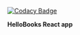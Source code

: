 [![Codacy Badge](https://api.codacy.com/project/badge/Grade/69fb0f7b5f5640f9a2efa1d5a02fe67d)](https://www.codacy.com/project/jomomg/hellobooks-react/dashboard?utm_source=github.com&amp;utm_medium=referral&amp;utm_content=jomomg/hellobooks-react&amp;utm_campaign=Badge_Grade_Dashboard)

**HelloBooks React app**